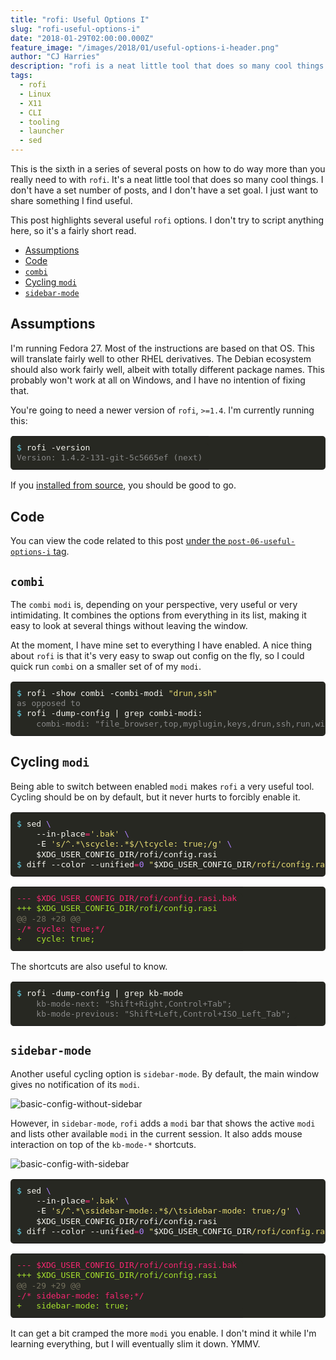 ```yaml
---
title: "rofi: Useful Options I"
slug: "rofi-useful-options-i"
date: "2018-01-29T02:00:00.000Z"
feature_image: "/images/2018/01/useful-options-i-header.png"
author: "CJ Harries"
description: "rofi is a neat little tool that does so many cool things. This post highlights several useful rofi options. I don't try to script anything here, so it's a fairly short read."
tags:
  - rofi
  - Linux
  - X11
  - CLI
  - tooling
  - launcher
  - sed
---
```

<!-- markdownlint-disable MD037 -->

This is the sixth in a series of several posts on how to do way more than you really need to with `rofi`. It's a neat little tool that does so many cool things. I don't have a set number of posts, and I don't have a set goal. I just want to share something I find useful.

This post highlights several useful `rofi` options. I don't try to script anything here, so it's a fairly short read.

<p class="nav-p"><a id="post-nav"></a></p>

- [Assumptions](#assumptions)
- [Code](#code)
- [`combi`](#combi)
- [Cycling `modi`](#cycling-modi)
- [`sidebar-mode`](#sidebar-mode)

## Assumptions

I'm running Fedora 27. Most of the instructions are based on that OS. This will translate fairly well to other RHEL derivatives. The Debian ecosystem should also work fairly well, albeit with totally different package names. This probably won't work at all on Windows, and I have no intention of fixing that.

You're going to need a newer version of `rofi`, `>=1.4`. I'm currently running this:

<table class="highlighttable" style='border-radius:5px; display:block; font-family:Consolas, "Courier New", monospace; min-width:300px; overflow:auto; width:100%; background:#272822; color:#f8f8f2' width="100%"><tr><td class="code" style="border:none; background-image:none; background-position:center; background-repeat:no-repeat; padding:10px 0">
<div class="highlight" style='border-radius:5px; display:block; font-family:Consolas, "Courier New", monospace; min-width:300px; overflow:auto; width:100%; background:#272822; color:#f8f8f2' width="100%"><pre style="background:#272822; color:#f8f8f2; border:none; font-size:1em; line-height:125%; padding:10px; margin-bottom:0; margin-top:0; padding-bottom:0; padding-top:0"><span></span><span class="gp" style="color:#66d9ef">$</span> rofi -version<br><span class="go" style="color:#888">Version: 1.4.2-131-git-5c5665ef (next)</span><br></pre></div>
</td></tr></table>

If you [installed from source](https://blog.wizardsoftheweb.pro/rofi-overview-and-installation#installation), you should be good to go.

## Code

You can view the code related to this post [under the `post-06-useful-options-i` tag](//github.com/thecjharries/posts-tooling-rofi/tree/post-06-useful-options-i).

## `combi`

The `combi` `modi` is, depending on your perspective, very useful or very intimidating. It combines the options from everything in its list, making it easy to look at several things without leaving the window.

At the moment, I have mine set to everything I have enabled. A nice thing about `rofi` is that it's very easy to swap out config on the fly, so I could quick run `combi` on a smaller set of of my `modi`.

<table class="highlighttable" style='border-radius:5px; display:block; font-family:Consolas, "Courier New", monospace; min-width:300px; overflow:auto; width:100%; background:#272822; color:#f8f8f2' width="100%"><tr><td class="code" style="border:none; background-image:none; background-position:center; background-repeat:no-repeat; padding:10px 0">
<div class="highlight" style='border-radius:5px; display:block; font-family:Consolas, "Courier New", monospace; min-width:300px; overflow:auto; width:100%; background:#272822; color:#f8f8f2' width="100%"><pre style="background:#272822; color:#f8f8f2; border:none; font-size:1em; line-height:125%; padding:10px; margin-bottom:0; margin-top:0; padding-bottom:0; padding-top:0"><span></span><span class="gp" style="color:#66d9ef">$</span> rofi -show combi -combi-modi <span class="s2" style="color:#e6db74">"drun,ssh"</span><br><span class="go" style="color:#888">as opposed to</span><br><span class="gp" style="color:#66d9ef">$</span> rofi -dump-config <span class="p">|</span> grep combi-modi:<br><span class="go" style="color:#888">    combi-modi: "file_browser,top,myplugin,keys,drun,ssh,run,windowcd,window";</span><br></pre></div>
</td></tr></table>

## Cycling `modi`

Being able to switch between enabled `modi` makes `rofi` a very useful tool. Cycling should be on by default, but it never hurts to forcibly enable it.

<table class="highlighttable" style='border-radius:5px; display:block; font-family:Consolas, "Courier New", monospace; min-width:300px; overflow:auto; width:100%; background:#272822; color:#f8f8f2' width="100%"><tr><td class="code" style="border:none; background-image:none; background-position:center; background-repeat:no-repeat; padding:10px 0">
<div class="highlight" style='border-radius:5px; display:block; font-family:Consolas, "Courier New", monospace; min-width:300px; overflow:auto; width:100%; background:#272822; color:#f8f8f2' width="100%"><pre style="background:#272822; color:#f8f8f2; border:none; font-size:1em; line-height:125%; padding:10px; margin-bottom:0; margin-top:0; padding-bottom:0; padding-top:0"><span></span><span class="gp" style="color:#66d9ef">$</span> sed <span class="se" style="color:#ae81ff">\</span><br>    --in-place<span class="o" style="color:#f92672">=</span><span class="s1" style="color:#e6db74">'.bak'</span> <span class="se" style="color:#ae81ff">\</span><br>    -E <span class="s1" style="color:#e6db74">'s/^.*\scycle:.*$/\tcycle: true;/g'</span> <span class="se" style="color:#ae81ff">\</span><br>    <span class="nv" style="color:#f8f8f2">$XDG_USER_CONFIG_DIR</span>/rofi/config.rasi<br><span class="gp" style="color:#66d9ef">$</span> diff --color --unified<span class="o" style="color:#f92672">=</span><span class="m" style="color:#ae81ff">0</span> <span class="s2" style="color:#e6db74">"</span><span class="nv" style="color:#f8f8f2">$XDG_USER_CONFIG_DIR</span><span class="s2" style="color:#e6db74">/rofi/config.rasi"</span><span class="o" style="color:#f92672">{</span>.bak,<span class="o" style="color:#f92672">}</span><br></pre></div>
</td></tr></table>

<table class="highlighttable" style='border-radius:5px; display:block; font-family:Consolas, "Courier New", monospace; min-width:300px; overflow:auto; width:100%; background:#272822; color:#f8f8f2' width="100%"><tr><td class="code" style="border:none; background-image:none; background-position:center; background-repeat:no-repeat; padding:10px 0">
<div class="highlight" style='border-radius:5px; display:block; font-family:Consolas, "Courier New", monospace; min-width:300px; overflow:auto; width:100%; background:#272822; color:#f8f8f2' width="100%"><pre style="background:#272822; color:#f8f8f2; border:none; font-size:1em; line-height:125%; padding:10px; margin-bottom:0; margin-top:0; padding-bottom:0; padding-top:0"><span></span><span class="gd" style="color:#f92672">--- $XDG_USER_CONFIG_DIR/rofi/config.rasi.bak</span><br><span class="gi" style="color:#a6e22e">+++ $XDG_USER_CONFIG_DIR/rofi/config.rasi</span><br><span class="gu" style="color:#75715e">@@ -28 +28 @@</span><br><span class="gd" style="color:#f92672">-/* cycle: true;*/</span><br><span class="gi" style="color:#a6e22e">+   cycle: true;</span><br></pre></div>
</td></tr></table>

The shortcuts are also useful to know.

<table class="highlighttable" style='border-radius:5px; display:block; font-family:Consolas, "Courier New", monospace; min-width:300px; overflow:auto; width:100%; background:#272822; color:#f8f8f2' width="100%"><tr><td class="code" style="border:none; background-image:none; background-position:center; background-repeat:no-repeat; padding:10px 0">
<div class="highlight" style='border-radius:5px; display:block; font-family:Consolas, "Courier New", monospace; min-width:300px; overflow:auto; width:100%; background:#272822; color:#f8f8f2' width="100%"><pre style="background:#272822; color:#f8f8f2; border:none; font-size:1em; line-height:125%; padding:10px; margin-bottom:0; margin-top:0; padding-bottom:0; padding-top:0"><span></span><span class="gp" style="color:#66d9ef">$</span> rofi -dump-config <span class="p">|</span> grep kb-mode<br><span class="go" style="color:#888">    kb-mode-next: "Shift+Right,Control+Tab";</span><br><span class="go" style="color:#888">    kb-mode-previous: "Shift+Left,Control+ISO_Left_Tab";</span><br></pre></div>
</td></tr></table>

## `sidebar-mode`

Another useful cycling option is `sidebar-mode`. By default, the main window gives no notification of its `modi`.

![basic-config-without-sidebar](/images/2018/01/basic-config-without-sidebar.png)

However, in `sidebar-mode`, `rofi` adds a `modi` bar that shows the active `modi` and lists other available `modi` in the current session. It also adds mouse interaction on top of the `kb-mode-*` shortcuts.

![basic-config-with-sidebar](/images/2018/01/basic-config-with-sidebar.png)

<table class="highlighttable" style='border-radius:5px; display:block; font-family:Consolas, "Courier New", monospace; min-width:300px; overflow:auto; width:100%; background:#272822; color:#f8f8f2' width="100%"><tr><td class="code" style="border:none; background-image:none; background-position:center; background-repeat:no-repeat; padding:10px 0">
<div class="highlight" style='border-radius:5px; display:block; font-family:Consolas, "Courier New", monospace; min-width:300px; overflow:auto; width:100%; background:#272822; color:#f8f8f2' width="100%"><pre style="background:#272822; color:#f8f8f2; border:none; font-size:1em; line-height:125%; padding:10px; margin-bottom:0; margin-top:0; padding-bottom:0; padding-top:0"><span></span><span class="gp" style="color:#66d9ef">$</span> sed <span class="se" style="color:#ae81ff">\</span><br>    --in-place<span class="o" style="color:#f92672">=</span><span class="s1" style="color:#e6db74">'.bak'</span> <span class="se" style="color:#ae81ff">\</span><br>    -E <span class="s1" style="color:#e6db74">'s/^.*\ssidebar-mode:.*$/\tsidebar-mode: true;/g'</span> <span class="se" style="color:#ae81ff">\</span><br>    <span class="nv" style="color:#f8f8f2">$XDG_USER_CONFIG_DIR</span>/rofi/config.rasi<br><span class="gp" style="color:#66d9ef">$</span> diff --color --unified<span class="o" style="color:#f92672">=</span><span class="m" style="color:#ae81ff">0</span> <span class="s2" style="color:#e6db74">"</span><span class="nv" style="color:#f8f8f2">$XDG_USER_CONFIG_DIR</span><span class="s2" style="color:#e6db74">/rofi/config.rasi"</span><span class="o" style="color:#f92672">{</span>.bak,<span class="o" style="color:#f92672">}</span><br></pre></div>
</td></tr></table>

<table class="highlighttable" style='border-radius:5px; display:block; font-family:Consolas, "Courier New", monospace; min-width:300px; overflow:auto; width:100%; background:#272822; color:#f8f8f2' width="100%"><tr><td class="code" style="border:none; background-image:none; background-position:center; background-repeat:no-repeat; padding:10px 0">
<div class="highlight" style='border-radius:5px; display:block; font-family:Consolas, "Courier New", monospace; min-width:300px; overflow:auto; width:100%; background:#272822; color:#f8f8f2' width="100%"><pre style="background:#272822; color:#f8f8f2; border:none; font-size:1em; line-height:125%; padding:10px; margin-bottom:0; margin-top:0; padding-bottom:0; padding-top:0"><span></span><span class="gd" style="color:#f92672">--- $XDG_USER_CONFIG_DIR/rofi/config.rasi.bak</span><br><span class="gi" style="color:#a6e22e">+++ $XDG_USER_CONFIG_DIR/rofi/config.rasi</span><br><span class="gu" style="color:#75715e">@@ -29 +29 @@</span><br><span class="gd" style="color:#f92672">-/* sidebar-mode: false;*/</span><br><span class="gi" style="color:#a6e22e">+   sidebar-mode: true;</span><br></pre></div>
</td></tr></table>

It can get a bit cramped the more `modi` you enable. I don't mind it while I'm learning everything, but I will eventually slim it down. YMMV.
